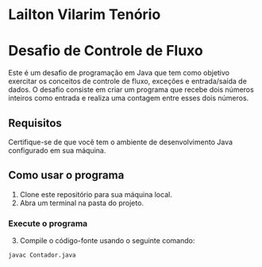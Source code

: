 # Lailton Vilarim Tenório

# Desafio de Controle de Fluxo

Este é um desafio de programação em Java que tem como objetivo exercitar os conceitos de controle de fluxo, exceções e entrada/saída de dados. O desafio consiste em criar um programa que recebe dois números inteiros como entrada e realiza uma contagem entre esses dois números.

## Requisitos

Certifique-se de que você tem o ambiente de desenvolvimento Java configurado em sua máquina.

## Como usar o programa

1. Clone este repositório para sua máquina local.
2. Abra um terminal na pasta do projeto.

### Execute o programa

3. Compile o código-fonte usando o seguinte comando:

```shell
javac Contador.java
